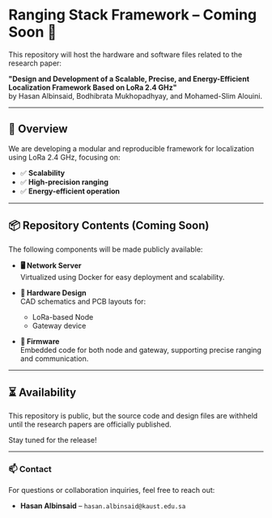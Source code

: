 # Ranging Stack Framework – Coming Soon 🚧

This repository will host the hardware and software files related to the research paper:

**"Design and Development of a Scalable, Precise, and Energy-Efficient Localization Framework Based on LoRa 2.4 GHz"**  
by Hasan Albinsaid, Bodhibrata Mukhopadhyay, and Mohamed-Slim Alouini.

---

## 📄 Overview

We are developing a modular and reproducible framework for localization using LoRa 2.4 GHz, focusing on:

- ✅ **Scalability**
- ✅ **High-precision ranging**
- ✅ **Energy-efficient operation**

---

## 📦 Repository Contents (Coming Soon)

The following components will be made publicly available:

- **🖥️ Network Server**  
  Virtualized using Docker for easy deployment and scalability.

- **📐 Hardware Design**  
  CAD schematics and PCB layouts for:
  - LoRa-based Node
  - Gateway device

- **🧠 Firmware**  
  Embedded code for both node and gateway, supporting precise ranging and communication.

---

## ⏳ Availability

This repository is public, but the source code and design files are withheld until the research papers are officially published.

Stay tuned for the release!

---

### 📫 Contact

For questions or collaboration inquiries, feel free to reach out:

- **Hasan Albinsaid** – `hasan.albinsaid@kaust.edu.sa`